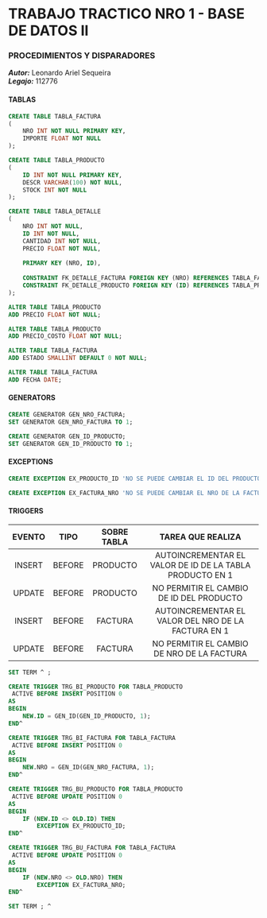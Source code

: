 # TRABAJO TRACTICO NRO 1 - BASE DE DATOS II

### PROCEDIMIENTOS Y DISPARADORES
***Autor:*** Leonardo Ariel Sequeira <br>
***Legajo:*** 112776 <br>


#### TABLAS
```sql
CREATE TABLE TABLA_FACTURA
(
    NRO INT NOT NULL PRIMARY KEY,
    IMPORTE FLOAT NOT NULL
);

CREATE TABLE TABLA_PRODUCTO
(
    ID INT NOT NULL PRIMARY KEY,
    DESCR VARCHAR(100) NOT NULL,
    STOCK INT NOT NULL
);

CREATE TABLE TABLA_DETALLE
(
    NRO INT NOT NULL,
    ID INT NOT NULL,
    CANTIDAD INT NOT NULL,
    PRECIO FLOAT NOT NULL,
    
    PRIMARY KEY (NRO, ID),
            
    CONSTRAINT FK_DETALLE_FACTURA FOREIGN KEY (NRO) REFERENCES TABLA_FACTURA (NRO),
    CONSTRAINT FK_DETALLE_PRODUCTO FOREIGN KEY (ID) REFERENCES TABLA_PRODUCTO (ID)
);

ALTER TABLE TABLA_PRODUCTO
ADD PRECIO FLOAT NOT NULL;

ALTER TABLE TABLA_PRODUCTO
ADD PRECIO_COSTO FLOAT NOT NULL;

ALTER TABLE TABLA_FACTURA
ADD ESTADO SMALLINT DEFAULT 0 NOT NULL;

ALTER TABLE TABLA_FACTURA
ADD FECHA DATE;

```

#### GENERATORS
```sql
CREATE GENERATOR GEN_NRO_FACTURA;
SET GENERATOR GEN_NRO_FACTURA TO 1;

CREATE GENERATOR GEN_ID_PRODUCTO;
SET GENERATOR GEN_ID_PRODUCTO TO 1;

```

#### EXCEPTIONS
```sql
CREATE EXCEPTION EX_PRODUCTO_ID 'NO SE PUEDE CAMBIAR EL ID DEL PRODUCTO';

CREATE EXCEPTION EX_FACTURA_NRO 'NO SE PUEDE CAMBIAR EL NRO DE LA FACTURA';

```

#### TRIGGERS

| EVENTO | TIPO | SOBRE TABLA | TAREA QUE REALIZA |
| :---------: | :---------: | :---------: | :---------: |
| INSERT | BEFORE | PRODUCTO | AUTOINCREMENTAR EL VALOR DE ID DE LA TABLA PRODUCTO EN 1 |
| UPDATE | BEFORE | PRODUCTO | NO PERMITIR EL CAMBIO DE ID DEL PRODUCTO |
| INSERT | BEFORE | FACTURA | AUTOINCREMENTAR EL VALOR DEL NRO DE LA FACTURA EN 1 |
| UPDATE | BEFORE | FACTURA | NO PERMITIR EL CAMBIO DE NRO DE LA FACTURA |

```sql
SET TERM ^ ;

CREATE TRIGGER TRG_BI_PRODUCTO FOR TABLA_PRODUCTO 
 ACTIVE BEFORE INSERT POSITION 0 
AS 
BEGIN 
    NEW.ID = GEN_ID(GEN_ID_PRODUCTO, 1);
END^

CREATE TRIGGER TRG_BI_FACTURA FOR TABLA_FACTURA 
 ACTIVE BEFORE INSERT POSITION 0 
AS 
BEGIN 
    NEW.NRO = GEN_ID(GEN_NRO_FACTURA, 1);
END^

CREATE TRIGGER TRG_BU_PRODUCTO FOR TABLA_PRODUCTO 
 ACTIVE BEFORE UPDATE POSITION 0
AS 
BEGIN 
    IF (NEW.ID <> OLD.ID) THEN 
        EXCEPTION EX_PRODUCTO_ID;
END^

CREATE TRIGGER TRG_BU_FACTURA FOR TABLA_FACTURA 
 ACTIVE BEFORE UPDATE POSITION 0
AS 
BEGIN 
    IF (NEW.NRO <> OLD.NRO) THEN 
        EXCEPTION EX_FACTURA_NRO;
END^

SET TERM ; ^

```
